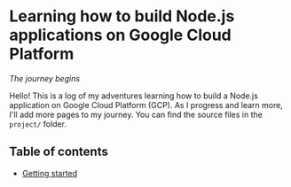 # Learning how to build Node.js applications on Google Cloud Platform

*The journey begins*

Hello! This is a log of my adventures learning how to build a Node.js
application on Google Cloud Platform (GCP). As I progress and learn more,
I'll add more pages to my journey. You can find the source files in the
`project/` folder.

## Table of contents

  * [Getting started](getting-started.md)